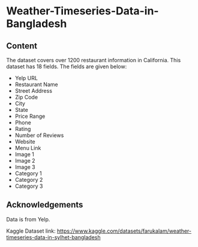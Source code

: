 # Weather-Timeseries-Data-in-Bangladesh

## Content
The dataset covers over 1200 restaurant information in California. This dataset has 18 fields. The fields are given below:
- Yelp URL
- Restaurant Name
- Street Address
- Zip Code
- City
- State
- Price Range
- Phone
- Rating
- Number of Reviews
- Website
- Menu Link
- Image 1
- Image 2
- Image 3
- Category 1
- Category 2
- Category 3


## Acknowledgements
Data is from Yelp.

Kaggle Dataset link: https://www.kaggle.com/datasets/farukalam/weather-timeseries-data-in-sylhet-bangladesh
